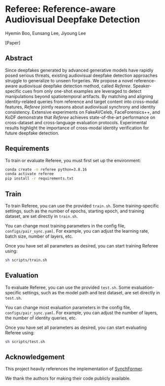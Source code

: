 # Referee: Reference-aware Audiovisual Deepfake Detection
Hyemin Boo, Eunsang Lee, Jiyoung Lee

[Paper]

## Abstract
Since deepfakes generated by advanced generative models have rapidly posed serious threats, existing audiovisual deepfake detection approaches struggle to generalize to unseen forgeries.
We propose a novel reference-aware audiovisual deepfake detection method, called *Referee*.
Speaker-specific cues from only one-shot examples are leveraged to detect manipulations beyond spatiotemporal artifacts.
By matching and aligning identity-related queries from reference and target content into cross-modal features, *Referee* jointly reasons about audiovisual synchrony and identity consistency.
Extensive experiments on FakeAVCeleb, FaceForensics++, and KoDF demonstrate that *Referee* achieves state-of-the-art performance on cross-dataset and cross-language evaluation protocols.
Experimental results highlight the importance of cross-modal identity verification for future deepfake detection. 

## Requirements
To train or evaluate Referee, you must first set up the environment:

```bash
conda create -n referee python=3.8.16
conda activate referee
pip install -r requirements.txt
```

## Train
To train Referee, you can use the provided `train.sh`. Some training-specific settings, such as the number of epochs, starting epoch, and training dataset, are set directly in `train.sh`.

You can change most training parameters in the config file, `configs/pair_sync.yaml`. For example, you can adjust the learning rate, batch size, number of layers, etc.

Once you have set all parameters as desired, you can start training Referee using:

```bash
sh scripts/train.sh
```

## Evaluation
To evaluate Referee, you can use the provided `test.sh`. Some evaluation-specific settings, such as the model path and test dataset, are set directly in `test.sh`.

You can change most evaluation parameters in the config file, `configs/pair_sync.yaml`. For example, you can adjust the number of layers, the number of identity queries, etc.

Once you have set all parameters as desired, you can start evaluating Referee using:

```bash
sh scripts/test.sh
```

## Acknowledgement
This project heavily references the implementation of [SynchFormer](https://github.com/v-iashin/Synchformer). 

We thank the authors for making their code publicly available.

